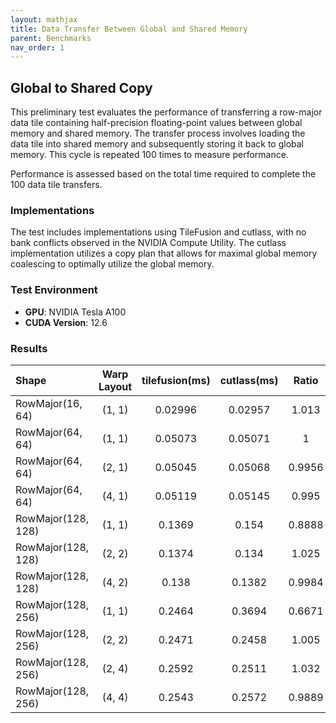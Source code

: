 ```yaml
---
layout: mathjax
title: Data Transfer Between Global and Shared Memory
parent: Benchmarks
nav_order: 1
---
```


## Global to Shared Copy

This preliminary test evaluates the performance of transferring a row-major data tile containing half-precision floating-point values between global memory and shared memory. The transfer process involves loading the data tile into shared memory and subsequently storing it back to global memory. This cycle is repeated 100 times to measure performance.

Performance is assessed based on the total time required to complete the 100 data tile transfers.

### Implementations

The test includes implementations using TileFusion and cutlass, with no bank conflicts observed in the NVIDIA Compute Utility. The cutlass implementation utilizes a copy plan that allows for maximal global memory coalescing to optimally utilize the global memory.

### Test Environment

- **GPU**: NVIDIA Tesla A100
- **CUDA Version**: 12.6

### Results

| Shape              | Warp Layout | tilefusion(ms) | cutlass(ms) | Ratio  |
| :----------------- | :---------: | :------------: | :---------: | :----: |
| RowMajor(16, 64)   |   (1, 1)    |    0.02996     |   0.02957   | 1.013  |
| RowMajor(64, 64)   |   (1, 1)    |    0.05073     |   0.05071   |   1    |
| RowMajor(64, 64)   |   (2, 1)    |    0.05045     |   0.05068   | 0.9956 |
| RowMajor(64, 64)   |   (4, 1)    |    0.05119     |   0.05145   | 0.995  |
| RowMajor(128, 128) |   (1, 1)    |     0.1369     |    0.154    | 0.8888 |
| RowMajor(128, 128) |   (2, 2)    |     0.1374     |    0.134    | 1.025  |
| RowMajor(128, 128) |   (4, 2)    |     0.138      |   0.1382    | 0.9984 |
| RowMajor(128, 256) |   (1, 1)    |     0.2464     |   0.3694    | 0.6671 |
| RowMajor(128, 256) |   (2, 2)    |     0.2471     |   0.2458    | 1.005  |
| RowMajor(128, 256) |   (2, 4)    |     0.2592     |   0.2511    | 1.032  |
| RowMajor(128, 256) |   (4, 4)    |     0.2543     |   0.2572    | 0.9889 |
